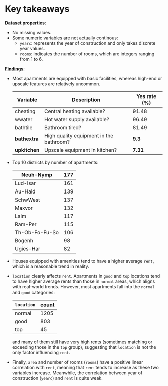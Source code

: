 # Key takeaways

<u>**Dataset properties**</u>:

- No missing values.
- Some numeric variables are not actually continous: 
    - `yearc`: represents the year of construction and only takes discrete year values.
    - `rooms`: indicates the number of rooms, which are integers ranging from 1 to 6.

<u>**Findings**</u>:

- Most apartments are equipped with basic facilities, whereas high-end or upscale features are relatively uncommon.


    |Variable|Description|Yes rate (%)|
    |--|--|--|
    |cheating|Central heating available? |91.48|
    |wwater| Hot water supply available?| 96.49|
    |bathtile|Bathroom tiled?|81.49|
    |**bathextra**|High quality equipment in the bathroom?|**9.3**|
    |**upkitchen**|Upscale equipment in kitchen?|**7.31**|
    
- Top 10 districts by number of apartments:

    |Neuh-Nymp|177|
    |--|--|
    |Lud-Isar|161|
    |Au-Haid|139|
    |SchwWest|137|
    |Maxvor|132|
    |Laim|117|
    |Ram-Per |115|
    |Th-Ob-Fo-Fu-So|106|
    |Bogenh |98|
    |Ugies-Har |82|

- Houses equipped with amenities tend to have a higher average `rent`, which is a reasonable trend in reality.

- `location` clearly affects `rent`. Apartments in `good` and `top` locations tend to have higher average rents than those in `normal` areas, which aligns with real-world trends. However, most apartments fall into the `normal` and `good` categories:

    |`location`|count|
    |--|--|
    |normal|    1205|
    |good|       803|
    |top|         45|  

    and many of them still have very high rents (sometimes matching or exceeding those in the `top` group), suggesting that `location` is not the only factor influencing `rent`.
    
- Finally, `area` and number of rooms (`rooms`) have a positive linear correlation with `rent`, meaning that `rent` tends to increase as these two variables increase. Meanwhile, the correlation between year of construction (`yearc`) and `rent` is quite weak.
